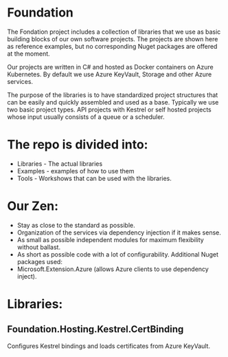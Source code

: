 # Foundation

The Fondation project includes a collection of libraries that we use as basic building blocks of our own software projects. The projects are shown here as reference examples, but no corresponding Nuget packages are offered at the moment.

Our projects are written in C# and hosted as Docker containers on Azure Kubernetes. By default we use Azure KeyVault, Storage and other Azure services.

The purpose of the libraries is to have standardized project structures that can be easily and quickly assembled and used as a base. Typically we use two basic project types. API projects with Kestrel or self hosted projects whose input usually consists of a queue or a scheduler.


# The repo is divided into:
- Libraries - The actual libraries
- Examples - examples of how to use them
- Tools - Workshows that can be used with the libraries.

# Our Zen:
- Stay as close to the standard as possible.
- Organization of the services via dependency injection if it makes sense.
- As small as possible independent modules for maximum flexibility without ballast.
- As short as possible code with a lot of configurability.
Additional Nuget packages used:
- Microsoft.Extension.Azure (allows Azure clients to use dependency inject).

# Libraries:

## Foundation.Hosting.Kestrel.CertBinding
Configures Kestrel bindings and loads certificates from Azure KeyVault.

	
